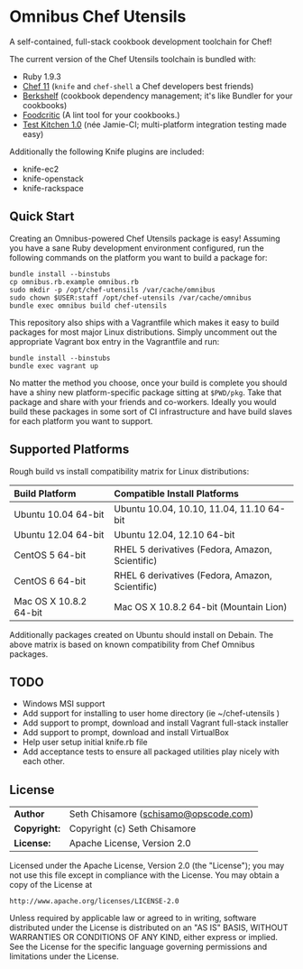 # Omnibus Chef Utensils

A self-contained, full-stack cookbook development toolchain for Chef!

The current version of the Chef Utensils toolchain is bundled with:

* Ruby 1.9.3
* [Chef 11](https://github.com/opscode/chef) (`knife` and `chef-shell` a Chef developers best friends)
* [Berkshelf](http://berkshelf.com/) (cookbook dependency management; it's like Bundler for your cookbooks)
* [Foodcritic](http://acrmp.github.com/foodcritic/) (A lint tool for your cookbooks.)
* [Test Kitchen 1.0](https://github.com/opscode/test-kitchen/tree/1.0) (née Jamie-CI; multi-platform
integration testing made easy)

Additionally the following Knife plugins are included:

* knife-ec2
* knife-openstack
* knife-rackspace

## Quick Start

Creating an Omnibus-powered Chef Utensils package is easy! Assuming you have a
sane Ruby development environment configured, run the following commands on the
platform you want to build a package for:

```
bundle install --binstubs
cp omnibus.rb.example omnibus.rb
sudo mkdir -p /opt/chef-utensils /var/cache/omnibus
sudo chown $USER:staff /opt/chef-utensils /var/cache/omnibus
bundle exec omnibus build chef-utensils
```

This repository also ships with a Vagrantfile which makes it easy to build
packages for most major Linux distributions. Simply uncomment out the
appropriate Vagrant box entry in the Vagrantfile and run:

```
bundle install --binstubs
bundle exec vagrant up
```

No matter the method you choose, once your build is complete you should have
a shiny new platform-specific package sitting at `$PWD/pkg`. Take that package
and share with your friends and co-workers. Ideally you would build these
packages in some sort of CI infrastructure and have build slaves for each
platform you want to support.

## Supported Platforms

Rough build vs install compatibility matrix for Linux distributions:

| Build Platform         | Compatible Install Platforms                    |
|:-----------------------|:------------------------------------------------|
| Ubuntu 10.04 64-bit    | Ubuntu 10.04, 10.10, 11.04, 11.10 64-bit        |
| Ubuntu 12.04 64-bit    | Ubuntu 12.04, 12.10 64-bit                      |
| CentOS 5 64-bit        | RHEL 5 derivatives (Fedora, Amazon, Scientific) |
| CentOS 6 64-bit        | RHEL 6 derivatives (Fedora, Amazon, Scientific) |
| Mac OS X 10.8.2 64-bit | Mac OS X 10.8.2 64-bit (Mountain Lion)          |

Additionally packages created on Ubuntu should install on Debain. The above
matrix is based on known compatibility from Chef Omnibus packages.

## TODO

* Windows MSI support
* Add support for installing to user home directory (ie ~/chef-utensils )
* Add support to prompt, download and install Vagrant full-stack installer
* Add support to prompt, download and install VirtualBox
* Help user setup initial knife.rb file
* Add acceptance tests to ensure all packaged utilities play nicely with each
other.

## License ##

|                      |                                          |
|:---------------------|:-----------------------------------------|
| **Author**           | Seth Chisamore (<schisamo@opscode.com>)  |
| **Copyright:**       | Copyright (c) Seth Chisamore             |
| **License:**         | Apache License, Version 2.0              |

Licensed under the Apache License, Version 2.0 (the "License");
you may not use this file except in compliance with the License.
You may obtain a copy of the License at

    http://www.apache.org/licenses/LICENSE-2.0

Unless required by applicable law or agreed to in writing, software
distributed under the License is distributed on an "AS IS" BASIS,
WITHOUT WARRANTIES OR CONDITIONS OF ANY KIND, either express or implied.
See the License for the specific language governing permissions and
limitations under the License.
